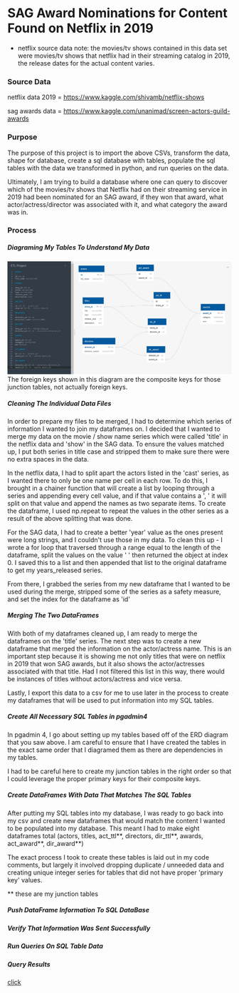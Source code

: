 # SAG Award Nominations for Content Found on Netflix in 2019
- netflix source data note: the movies/tv shows contained in this data set were movies/tv shows that netflix had in their streaming catalog in 2019, the release dates for the actual content varies.

### Source Data

netflix data 2019 = https://www.kaggle.com/shivamb/netflix-shows

sag awards data = https://www.kaggle.com/unanimad/screen-actors-guild-awards

### Purpose

The purpose of this project is to import the above CSVs, transform the data, shape for database, create a sql database with tables, populate the sql tables with
the data we transformed in python, and run queries on the data.

Ultimately, I am trying to build a database where one can query to discover which of the movies/tv shows that Netflix had on their streaming service in 2019 had been nominated for an SAG award, if they won that award, what actor/actress/director was associated with it, and what category the award was in.

### Process

##### Diagraming My Tables To Understand My Data
![Netflix / SAG ERD](https://github.com/CoreyGaunt/ETL_Project/blob/master/ERD_Diagram.JPG)
The foreign keys shown in this diagram are the composite keys for those junction tables, not actually foreign keys.

##### Cleaning The Individual Data Files

In order to prepare my files to be merged, I had to determine which series of information I wanted to join my dataframes on. I decided that I wanted to merge my data on the movie / show name series which were called 'title' in the netflix data and 'show' in the SAG data. To ensure the values matched up, I put both series in title case and stripped them to make sure there were no extra spaces in the data. 

In the netflix data, I had to split apart the actors listed in the 'cast' series, as I wanted there to only be one name per cell in each row. To do this, I brought in a chainer function that will create a list by looping through a series and appending every cell value, and if that value contains a ', ' it will split on that value and append the names as two separate items. To create the dataframe, I used np.repeat to repeat the values in the other series as a result of the above splitting that was done.

For the SAG data, I had to create a better 'year' value as the ones present were long strings, and I couldn't use those in my data. To clean this up - I wrote a for loop that traversed through a range equal to the length of the dataframe, split the values on the value ' ' then returned the object at index 0. I saved this to a list and then appended that list to the original dataframe to get my years_released series. 

From there, I grabbed the series from my new dataframe that I wanted to be used during the merge, stripped some of the series as a safety measure, and set the index for the dataframe as 'id'

##### Merging The Two DataFrames

With both of my dataframes cleaned up, I am ready to merge the dataframes on the 'title' series. The next step was to create a new dataframe that merged the information on the actor/actress name. This is an important step because it is showing me not only titles that were on netflix in 2019 that won SAG awards, but it also shows the actor/actresses associated with that title. Had I not filtered this list in this way, there would be instances of titles without actors/actress and vice versa.

Lastly, I export this data to a csv for me to use later in the process to create my dataframes that will be used to put information into my SQL tables.

##### Create All Necessary SQL Tables in pgadmin4

In pgadmin 4, I go about setting up my tables based off of the ERD diagram that you saw above. I am careful to ensure that I have created the tables in the exact same order that I diagramed them as there are dependencies in my tables.

I had to be careful here to create my junction tables in the right order so that I could leverage the proper primary keys for their composite keys.

##### Create DataFrames With Data That Matches The SQL Tables

After putting my SQL tables into my database, I was ready to go back into my csv and create new dataframes that would match the content I wanted to be populated into my database. This meant I had to make eight dataframes total (actors, titles, act_ttl**, directors, dir_ttl**, awards, act_award**, dir_award**)

The exact process I took to create these tables is laid out in my code comments, but largely it involved dropping duplicate / unneeded data and creating unique integer series for tables that did not have proper 'primary key' values.

** these are my junction tables

##### Push DataFrame Information To SQL DataBase

##### Verify That Information Was Sent Successfully

##### Run Queries On SQL Table Data

##### Query Results

[click](https://github.com/CoreyGaunt/ETL_Project/blob/master/Results_From_Queries/query_1.csv)
